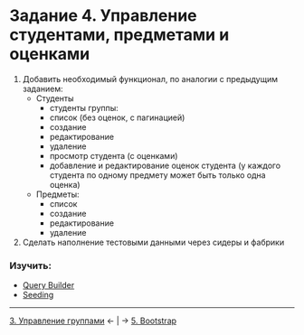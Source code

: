 # Задание 4. Управление студентами, предметами и оценками
1. Добавить необходимый функционал, по аналогии с предыдущим заданием:
    - Студенты
        - студенты группы:
        - список (без оценок, с пагинацией)
        - создание
        - редактирование
        - удаление
        - просмотр студента (с оценками)
        - добавление и редактирование оценок студента (у каждого студента по одному предмету может быть только одна оценка)
    - Предметы:
        - список
        - создание
        - редактирование
        - удаление
2. Сделать наполнение тестовыми данными через сидеры и фабрики

### Изучить:
- [Query Builder](https://laravel.com/docs/5.8/queries)
- [Seeding](https://laravel.com/docs/5.8/seeding)

---
[3. Управление группами](mission-3.md) ← | → [5. Bootstrap](mission-5.md)
